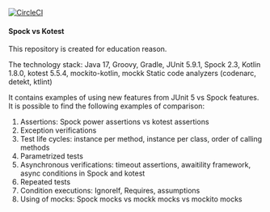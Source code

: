 [![CircleCI](https://dl.circleci.com/status-badge/img/gh/aplotnikov/spock_vs_kotest/tree/main.svg?style=svg)](https://dl.circleci.com/status-badge/redirect/gh/aplotnikov/spock_vs_kotest/tree/main)

#### Spock vs Kotest

This repository is created for education reason.

The technology stack: Java 17, Groovy, Gradle, JUnit 5.9.1, Spock 2.3, Kotlin 1.8.0, 
kotest 5.5.4, mockito-kotlin, mockk
Static code analyzers (codenarc, detekt, ktlint)

It contains examples of using new features from JUnit 5 vs Spock features.
It is possible to find the following examples of comparison:
1. Assertions: Spock power assertions vs kotest assertions
2. Exception verifications
3. Test life cycles: instance per method, instance per class, order of calling methods
4. Parametrized tests
5. Asynchronous verifications: timeout assertions, awaitility framework, async conditions in Spock and kotest
6. Repeated tests
7. Condition executions: IgnoreIf, Requires, assumptions
8. Using of mocks: Spock mocks vs mockk mocks vs mockito mocks
